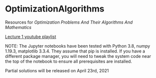 # OptimizationAlgorithms
Resources for _Optimization Problems And Their Algorithms And Mathematics_

[Lecture 1 youtube playlist](https://www.youtube.com/playlist?list=PLbZhQRxUimh57G5JtnDA6p9-MYmbHMeP9)

NOTE: The Jupyter notebooks have been tested with Python 3.8, numpy 1.19.3, matplotlib 3.3.4. They assume that pip is installed. If you have a different package manager, you will need to tweak the system code near the top of the notebook to ensure all prerequisites are installed.

Partial solutions will be released on April 23rd, 2021
